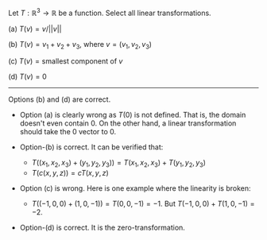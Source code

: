 Let $T: \mathbb{R}^{3} \rightarrow \mathbb{R}$ be a function. Select all linear transformations.

(a)  $T(v) = v/||v||$

(b) $T(v) = v_1 + v_2 + v_3$, where $v = (v_1, v_2, v_3)$

(c) $T(v) = \text{smallest component of } v$

(d) $T(v) = 0$



<hr>



Options (b) and (d) are correct.



- Option (a) is clearly wrong as $T(0)$ is not defined. That is, the domain doesn't even contain $0$. On the other hand, a linear transformation should take the $0$ vector to $0$.





- Option-(b) is correct. It can be verified that:
  - $T((x_1, x_2, x_3) + (y_1, y_2, y_3)) = T(x_1, x_2, x_3) + T(y_1, y_2, y_3)$
  - $T(c(x, y, z)) = cT(x, y, z)$





- Option (c) is wrong. Here is one example where the linearity is broken:
  - $T((-1, 0, 0) + (1, 0, -1)) = T(0, 0, -1) = -1$. But $T(-1, 0, 0) + T(1, 0, -1) = -2$.





- Option-(d) is correct. It is the zero-transformation.